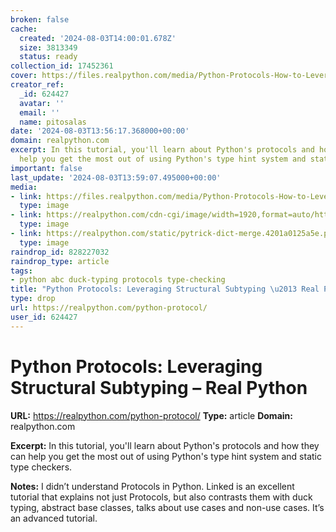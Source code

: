 ```yaml
---
broken: false
cache:
  created: '2024-08-03T14:00:01.678Z'
  size: 3813349
  status: ready
collection_id: 17452361
cover: https://files.realpython.com/media/Python-Protocols-How-to-Leverage-Their-Power_Watermarked.a24776f88b49.jpg
creator_ref:
  _id: 624427
  avatar: ''
  email: ''
  name: pitosalas
date: '2024-08-03T13:56:17.368000+00:00'
domain: realpython.com
excerpt: In this tutorial, you'll learn about Python's protocols and how they can
  help you get the most out of using Python's type hint system and static type checkers.
important: false
last_update: '2024-08-03T13:59:07.495000+00:00'
media:
- link: https://files.realpython.com/media/Python-Protocols-How-to-Leverage-Their-Power_Watermarked.a24776f88b49.jpg
  type: image
- link: https://realpython.com/cdn-cgi/image/width=1920,format=auto/https://files.realpython.com/media/Python-Protocols-How-to-Leverage-Their-Power_Watermarked.a24776f88b49.jpg
  type: image
- link: https://realpython.com/static/pytrick-dict-merge.4201a0125a5e.png
  type: image
raindrop_id: 828227032
raindrop_type: article
tags:
- python abc duck-typing protocols type-checking
title: "Python Protocols: Leveraging Structural Subtyping \u2013 Real Python"
type: drop
url: https://realpython.com/python-protocol/
user_id: 624427
---
```


# Python Protocols: Leveraging Structural Subtyping – Real Python

**URL:** https://realpython.com/python-protocol/
**Type:** article
**Domain:** realpython.com

**Excerpt:** In this tutorial, you'll learn about Python's protocols and how they can help you get the most out of using Python's type hint system and static type checkers.

**Notes:**
I didn’t understand Protocols in Python. Linked is an excellent tutorial that explains not just Protocols, but also contrasts them with duck typing, abstract base classes, talks about use cases and non-use cases. It’s an advanced tutorial.
